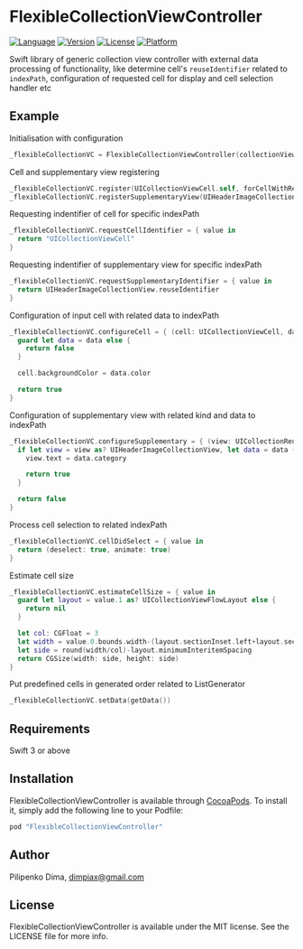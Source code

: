 # FlexibleCollectionViewController

[![Language](https://img.shields.io/badge/swift-3.0-fec42e.svg)](https://swift.org/blog/swift-3-0-released/)
[![Version](https://img.shields.io/cocoapods/v/FlexibleCollectionViewController.svg?style=flat)](http://cocoapods.org/pods/FlexibleCollectionViewController)
[![License](https://img.shields.io/cocoapods/l/FlexibleCollectionViewController.svg?style=flat)](http://cocoapods.org/pods/FlexibleCollectionViewController)
[![Platform](https://img.shields.io/cocoapods/p/FlexibleCollectionViewController.svg?style=flat)](http://cocoapods.org/pods/FlexibleCollectionViewController)

Swift library of generic collection view controller with external data processing of functionality,
like determine cell's `reuseIdentifier` related to `indexPath`, 
configuration of requested cell for display and cell selection handler etc

## Example

Initialisation with configuration 
```swift
_flexibleCollectionVC = FlexibleCollectionViewController(collectionViewLayout: CustomFlowLayout(), configuration: CollectionConfiguration(userInteractionEnabled: true, showsHorizontalScrollIndicator: false, isScrollEnabled: true, multipleTouchEnabled: false, backgroundColor: .clear))
```

Cell and supplementary view registering
```swift
_flexibleCollectionVC.register(UICollectionViewCell.self, forCellWithReuseIdentifier: "UICollectionViewCell")
_flexibleCollectionVC.registerSupplementaryView(UIHeaderImageCollectionView.self, kind: .header, reuseIdentifier: UIHeaderImageCollectionView.reuseIdentifier)
```

Requesting indentifier of cell for specific indexPath
```swift
_flexibleCollectionVC.requestCellIdentifier = { value in
  return "UICollectionViewCell"
}
```

Requesting indentifier of supplementary view for specific indexPath
```swift
_flexibleCollectionVC.requestSupplementaryIdentifier = { value in
  return UIHeaderImageCollectionView.reuseIdentifier
}
```

Configuration of input cell with related data to indexPath
```swift
_flexibleCollectionVC.configureCell = { (cell: UICollectionViewCell, data: CollectionImageCellData?, indexPath: IndexPath) in
  guard let data = data else {
    return false
  }

  cell.backgroundColor = data.color

  return true
}
```

Configuration of supplementary view with related kind and data to indexPath
```swift
_flexibleCollectionVC.configureSupplementary = { (view: UICollectionReusableView, kind: SupplementaryKind, data: CollectionImageCellData?, indexPath: IndexPath) in
  if let view = view as? UIHeaderImageCollectionView, let data = data {
    view.text = data.category

    return true
  }

  return false
}
```

Process cell selection to related indexPath
```swift
_flexibleCollectionVC.cellDidSelect = { value in
  return (deselect: true, animate: true)
}
```

Estimate cell size
```swift
_flexibleCollectionVC.estimateCellSize = { value in
  guard let layout = value.1 as? UICollectionViewFlowLayout else {
    return nil
  }

  let col: CGFloat = 3
  let width = value.0.bounds.width-(layout.sectionInset.left+layout.sectionInset.right)
  let side = round(width/col)-layout.minimumInteritemSpacing
  return CGSize(width: side, height: side)
}
```

Put predefined cells in generated order related to ListGenerator
```swift
_flexibleCollectionVC.setData(getData())
```

## Requirements

Swift 3 or above

## Installation

FlexibleCollectionViewController is available through [CocoaPods](http://cocoapods.org). To install
it, simply add the following line to your Podfile:

```ruby
pod "FlexibleCollectionViewController"
```

## Author

Pilipenko Dima, dimpiax@gmail.com

## License

FlexibleCollectionViewController is available under the MIT license. See the LICENSE file for more info.
